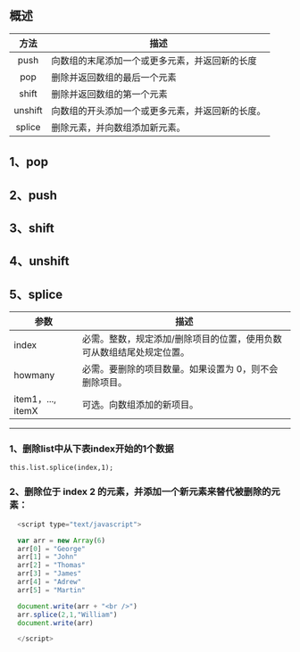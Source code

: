 ## 概述
|方法|描述|
|:----:|-----|
|push|向数组的末尾添加一个或更多元素，并返回新的长度|
|pop|删除并返回数组的最后一个元素|
|shift | 删除并返回数组的第一个元素|
|unshift|向数组的开头添加一个或更多元素，并返回新的长度。|
|splice|删除元素，并向数组添加新元素。|
## 1、pop


## 2、push


## 3、shift

## 4、unshift

## 5、splice
  |参数|描述|
  |-|-|
  |index|必需。整数，规定添加/删除项目的位置，使用负数可从数组结尾处规定位置。|
  |howmany|必需。要删除的项目数量。如果设置为 0，则不会删除项目。|
  |item1，..., itemX|	可选。向数组添加的新项目。|
  
  ---
  
   ### 1、删除list中从下表index开始的1个数据
  ```
  this.list.splice(index,1);
  ```

   ### 2、删除位于 index 2 的元素，并添加一个新元素来替代被删除的元素：
  ```js
    <script type="text/javascript">

    var arr = new Array(6)
    arr[0] = "George"
    arr[1] = "John"
    arr[2] = "Thomas"
    arr[3] = "James"
    arr[4] = "Adrew"
    arr[5] = "Martin"

    document.write(arr + "<br />")
    arr.splice(2,1,"William")
    document.write(arr)

    </script>
  ```
